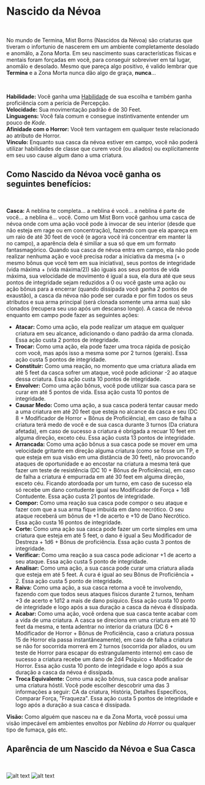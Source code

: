 # Nascido da Névoa

<br>

No mundo de Termina, Mist Borns (Nascidos da Névoa) são criaturas que tiveram o infortunio de nascerem em um ambiente completamente desolado e anomâlo, a Zona Morta. Em seu nascimento suas características físicas e mentais foram forçadas em você, para conseguir sobreviver em tal lugar, anomâlo e desolado. Mesmo que pareça algo positivo, é valido lembrar que **Termina** e a Zona Morta nunca dão algo de graça, **nunca**...

<br>

**Habilidade:** Você ganha uma [Habilidade](../../../src/pages/players/feats.html) de sua escolha e também ganha proficiência com a perícia de Percepção.<br>
**Velocidade:** Sua movimentação padrão é de 30 Feet.<br>
**Linguagens:** Você fala comum e consegue instintivamente entender um pouco de *Kode*. <br>
**Afinidade com o Horror:** Você tem vantagem em qualquer teste relacionado ao atributo de Horror. <br>
**Vínculo:** Enquanto sua casca da névoa estiver em campo, você não poderá utilizar habilidades de classe que curem você (ou aliados) ou explícitamente em seu uso cause algum dano a uma criatura.

## Como Nascido da Névoa você ganha os seguintes benefícios:

<br>

**Casca:** A neblina te completa... a neblina é você... a neblina é parte de você... a neblina é... você. Como um Mist Born você ganhou uma casca de névoa onde com uma ação você pode à invocar de seu interior (desde que não esteja em rage ou em concentração), fazendo com que ela apareça em um raio de até 30 feet de você (e agora você irá concentrar em manter lá no campo), a aparência dela é similiar a sua só que em um formato fantasmagórico. Quando sua casca de névoa entra em campo, ela não pode realizar nenhuma ação e você precisa rodar a iniciativa da mesma (+ o mesmo bônus que você tem em sua iniciativa), seus pontos de integridade (vida máxima + (vida máxima/2)) são iguais aos seus pontos de vida máxima, sua velocidade de movimento é igual a sua, ela dura até que seus pontos de integridade sejam reduzidos a 0 ou você gaste uma ação ou ação bônus para a encerrar (quando dissipada você ganha 2 pontos de exaustão), a casca da névoa não pode ser curada e por fim todos os seus atributos e sua arma principal (será clonada somente uma arma sua) são clonados (recupera seu uso após um descanso longo). A casca de névoa enquanto em campo pode fazer as seguintes ações:

* **Atacar:** Como uma ação, ela pode realizar um ataque em qualquer criatura em seu alcance, adicionando o dano padrão da arma clonada. Essa ação custa 2 pontos de integridade.
* **Trocar:** Como uma ação, ela pode fazer uma troca rápida de posição com você, mas após isso a mesma some por 2 turnos (gerais). Essa ação custa 5 pontos de integridade. 
* **Constituir:** Como uma reação, no momento que uma criatura aliada em até 5 feet da casca sofrer um ataque, você pode adicionar -2 ao ataque dessa criatura. Essa ação custa 10 pontos de integridade.
* **Envolver:** Como uma ação bônus, você pode utilizar sua casca para se curar em até 5 pontos de vida. Essa ação custa 10 pontos de integridade.  
* **Causar Medo:** Como uma ação, a sua casca poderá tentar causar medo a uma criatura em até 20 feet que esteja no alcance da casca e seu (DC 8 + Modificador de Horror + Bônus de Proficiência), em caso de falha a criatura terá medo de você e de sua casca durante 3 turnos (Da criatura afetada), em caso de sucesso a criatura é obrigada a recuar 10 feet em alguma direção, exceto céu. Essa ação custa 13 pontos de integridade.
* **Arrancada:** Como uma ação bônus a sua casca pode se mover em uma velocidade gritante em direção alguma criatura (como se fosse um TP, e que esteja em sua visão em uma distância de 30 feet), não provocando ataques de oportunidade e ao encostar na criatura a mesma terá que fazer um teste de resistência (DC 10 + Bônus de Proficiência), em caso de falha a criatura é empurrada em até 30 feet em alguma direção, exceto céu. Ficando atordoada por um turno, em caso de sucesso ela só recebe um dano contudente igual seu Modificador de Força + 1d8 Contudente. Essa ação custa 21 pontos de integridade.
* **Compor:** Como uma reação sua casca pode compor o seu ataque e fazer com que a sua arma fique imbuída em dano necrótico. O seu ataque receberá um bônus de +1 de acerto e +10 de Dano Necrótico. Essa ação custa 16 pontos de integridade.
* **Corte:** Como uma ação sua casca pode fazer um corte simples em uma criatura que esteja em até 5 feet, o dano é igual a Seu Modificador de Destreza + 1d6 + Bônus de proficiência. Essa ação custa 3 pontos de integridade.
* **Verificar:** Como uma reação a sua casca pode adicionar +1 de acerto a seu ataque. Essa ação custa 5 ponto de integridade.
* **Analisar:** Como uma ação, a sua casca pode curar uma criatura aliada que esteja em até 5 feet. A cura é igual ao seu Bônus de Proficiência + 2. Essa ação custa 5 ponto de integridade.
* **Raiva:** Como uma ação, a sua casca retorna a você te involvendo, fazendo com que todos seus ataques físicos durante 2 turnos, tenham +3 de acerto e 1d12 a mais de dano psíquico. Essa ação custa 10 ponto de integridade e logo após a sua duração a casca da névoa é dissípada.
* **Acabar:** Como uma ação, você ordena que sua casca tente acabar com a vida de uma criatura. A casca se direciona em uma criatura em até 10 feet da mesma, e tenta adentrar no interior da criatura (DC 6 + Modificador de Horror + Bônus de Proficiência, caso a criatura possua 15 de Horror ela passa instantâneamente), em caso de falha a criatura se não for socorrida morrerá em 2 turnos (socorrida por aliados, ou um teste de Horror para escapar do estrangulamento interno) em caso de sucesso a criatura recebe um dano de 2d4 Psíquico + Modificador de Horror. Essa ação custa 10 ponto de integridade e logo após a sua duração a casca da névoa é dissípada.
* **Troca Equivalente:** Como uma ação bônus, sua casca pode analisar uma criatura hóstil. Você pode escolher descobrir uma das 3 informações a seguir: CA da criatura, História, Detalhes Específicos, Comparar Força, "Fraqueza". Essa ação custa 5 pontos de integridade e logo após a duração a sua casca é dissípada.

**Visão:** Como alguém que nasceu na e da Zona Morta, você possui uma visão impecável em ambientes envoltos por *Neblina do Horror* ou qualquer tipo de fumaça, gás etc.<br>

## Aparência de um Nascido da Névoa e Sua Casca

<br>

![alt text](<../../../src/resources/imgs/races/nascido da névoa.jpg>)
![alt text](<../../../src/resources/imgs/races/nascido da névoa - casca.jpg>)